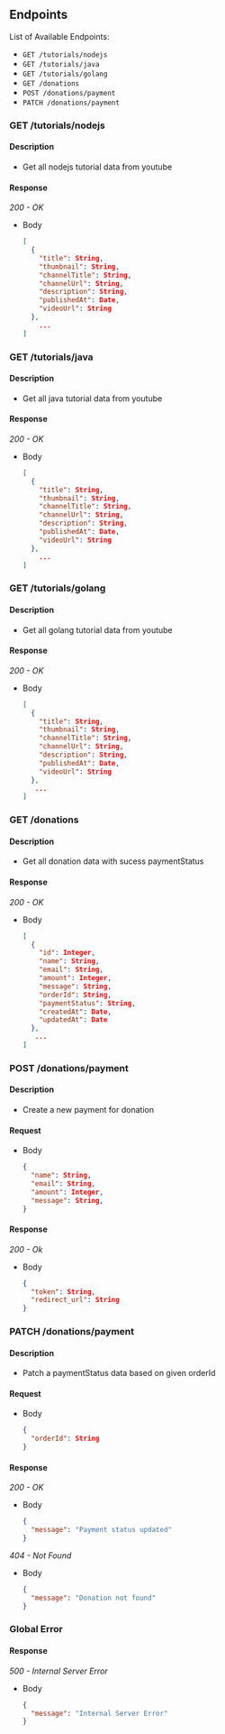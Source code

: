 ## Endpoints

List of Available Endpoints:

- `GET /tutorials/nodejs`
- `GET /tutorials/java`
- `GET /tutorials/golang`
- `GET /donations`
- `POST /donations/payment`
- `PATCH /donations/payment`

### GET /tutorials/nodejs

#### Description

- Get all nodejs tutorial data from youtube

#### Response

_200 - OK_

- Body
  ```json
  [
    {
      "title": String,
      "thumbnail": String,
      "channelTitle": String,
      "channelUrl": String,
      "description": String,
      "publishedAt": Date,
      "videoUrl": String
    },
      ...
  ]
  ```

### GET /tutorials/java

#### Description

- Get all java tutorial data from youtube

#### Response

_200 - OK_

- Body
  ```json
  [
    {
      "title": String,
      "thumbnail": String,
      "channelTitle": String,
      "channelUrl": String,
      "description": String,
      "publishedAt": Date,
      "videoUrl": String
    },
      ...
  ]
  ```

### GET /tutorials/golang

#### Description

- Get all golang tutorial data from youtube

#### Response

_200 - OK_

- Body
  ```json
  [
    {
      "title": String,
      "thumbnail": String,
      "channelTitle": String,
      "channelUrl": String,
      "description": String,
      "publishedAt": Date,
      "videoUrl": String
    },
     ...
  ]
  ```

### GET /donations

#### Description

- Get all donation data with sucess paymentStatus

#### Response

_200 - OK_

- Body
  ```json
  [
    {
      "id": Integer,
      "name": String,
      "email": String,
      "amount": Integer,
      "message": String,
      "orderId": String,
      "paymentStatus": String,
      "createdAt": Date,
      "updatedAt": Date
    },
     ...
  ]
  ```

### POST /donations/payment

#### Description

- Create a new payment for donation

#### Request

- Body
  ```json
  {
    "name": String,
    "email": String,
    "amount": Integer,
    "message": String,
  }
  ```

#### Response

_200 - Ok_

- Body
  ```json
  {
    "token": String,
    "redirect_url": String
  }
  ```

### PATCH /donations/payment

#### Description

- Patch a paymentStatus data based on given orderId

#### Request

- Body
  ```json
  {
    "orderId": String
  }
  ```

#### Response

_200 - OK_

- Body
  ```json
  {
    "message": "Payment status updated"
  }
  ```

_404 - Not Found_

- Body
  ```json
  {
    "message": "Donation not found"
  }
  ```

### Global Error

#### Response

_500 - Internal Server Error_

- Body
  ```json
  {
    "message": "Internal Server Error"
  }
  ```
